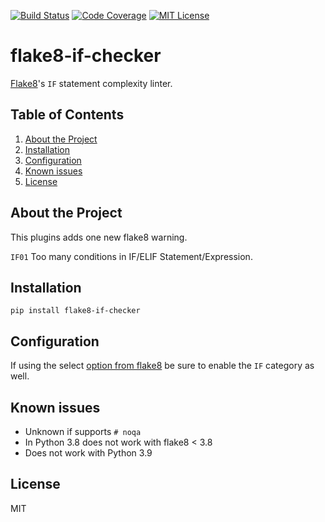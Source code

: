 [![Build Status](https://travis-ci.org/danie1k/python-flake8-if-checker.svg?branch=master)](https://travis-ci.org/danie1k/python-flake8-if-checker)
[![Code Coverage](https://codecov.io/gh/danie1k/python-flake8-if-checker/branch/master/graph/badge.svg?token=A496BD37Qj)](https://codecov.io/gh/danie1k/python-flake8-if-checker)
[![MIT License](https://img.shields.io/github/license/danie1k/python-flake8-if-checker)](https://github.com/danie1k/python-flake8-if-checker/blob/master/LICENSE)

# flake8-if-checker

[Flake8](https://pypi.org/project/flake8/)'s `IF` statement complexity linter.


## Table of Contents

1. [About the Project](#about-the-project)
1. [Installation](#installation)
1. [Configuration](#configuration)
1. [Known issues](#known-issues)
1. [License](#license)


## About the Project

This plugins adds one new flake8 warning.

`IF01` Too many conditions in IF/ELIF Statement/Expression.


## Installation

```
pip install flake8-if-checker
```

## Configuration

If using the select [option from flake8](http://flake8.pycqa.org/en/latest/user/options.html#cmdoption-flake8-select)
be sure to enable the `IF` category as well.


## Known issues

- Unknown if supports `# noqa`
- In Python 3.8 does not work with flake8 < 3.8
- Does not work with Python 3.9


## License

MIT
